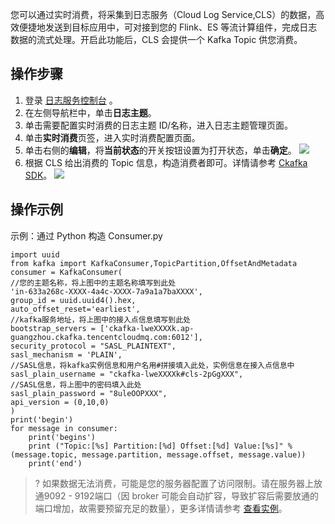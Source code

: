 您可以通过实时消费，将采集到日志服务（Cloud Log Service,CLS）的数据，高效便捷地发送到目标应用中，可对接到您的 Flink、ES 等流计算组件，完成日志数据的流式处理。开启此功能后，CLS 会提供一个 Kafka Topic 供您消费。


## 操作步骤

1. 登录 [日志服务控制台](https://console.cloud.tencent.com/cls) 。
2. 在左侧导航栏中，单击**日志主题**。
3. 单击需要配置实时消费的日志主题 ID/名称，进入日志主题管理页面。
4. 单击**实时消费**页签，进入实时消费配置页面。
5. 单击右侧的**编辑**，将**当前状态**的开关按钮设置为打开状态，单击**确定**。
![](https://qcloudimg.tencent-cloud.cn/raw/4cecea88d64c4e490bc6393ec72e0709.jpg)
6. 根据 CLS 给出消费的 Topic 信息，构造消费者即可。详情请参考 [Ckafka SDK](https://cloud.tencent.com/document/product/597/55035)。
![](https://qcloudimg.tencent-cloud.cn/raw/6c1fa1c2440bab342b0cc7b9bc3b1c00.png)


## 操作示例

示例：通过 Python 构造 Consumer.py
```
import uuid
from kafka import KafkaConsumer,TopicPartition,OffsetAndMetadata
consumer = KafkaConsumer(
//您的主题名称，将上图中的主题名称填写到此处      
'in-633a268c-XXXX-4a4c-XXXX-7a9a1a7baXXXX',  
group_id = uuid.uuid4().hex,
auto_offset_reset='earliest',
//kafka服务地址，将上图中的接入点信息填写到此处   
bootstrap_servers = ['ckafka-lweXXXXk.ap-
guangzhou.ckafka.tencentcloudmq.com:6012'],
security_protocol = "SASL_PLAINTEXT",
sasl_mechanism = 'PLAIN',   
//SASL信息，将kafka实例信息和用户名用#拼接填入此处，实例信息在接入点信息中   
sasl_plain_username = "ckafka-lweXXXXk#cls-2pGgXXX",
//SASL信息，将上图中的密码填入此处   
sasl_plain_password = "8uleOOPXXX",
api_version = (0,10,0)
)
print('begin')
for message in consumer:
    print('begins')
    print ("Topic:[%s] Partition:[%d] Offset:[%d] Value:[%s]" % (message.topic, message.partition, message.offset, message.value))
    print('end')
```


>? 如果数据无法消费，可能是您的服务器配置了访问限制。请在服务器上放通9092 - 9192端口（因 broker 可能会自动扩容，导致扩容后需要放通的端口增加，故需要预留充足的数量），更多详情请参考 [查看实例](https://cloud.tencent.com/document/product/597/48311)。
>
